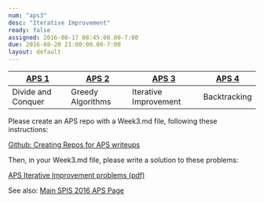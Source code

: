 ```yaml
---
num: "aps3"
desc: "Iterative Improvement"
ready: false
assigned: 2016-08-17 08:45:00.00-7:00
due: 2016-08-20 21:00:00.00-7:00
layout: default
---
```




| [APS 1](/hwk/aps1/) | [APS 2](/hwk/aps2/) | [APS 3](/hwk/aps3/)   | [APS 4](/hwk/aps4/) | 
|---------------------|---------------------|-----------------------|---------------------|
| Divide and Conquer  | Greedy Algorithms   | Iterative Improvement | Backtracking        |


Please create an APS repo with a Week3.md file, following these instructions:

[Github: Creating Repos for APS writeups](/topics/github_aps_writeups/)

Then, in your Week3.md file, please write a solution to these problems:

[APS Iterative Improvement problems (pdf)](aps_ii_problems.pdf)

See also: [Main SPIS 2016 APS Page](https://sites.google.com/a/eng.ucsd.edu/spis/home/AcademicProgram/2016_aps)
